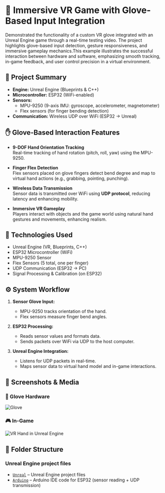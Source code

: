# 🧤 Immersive VR Game with Glove-Based Input Integration

Demonstrated the functionality of a custom VR glove integrated with an Unreal Engine game through a real-time testing video. The project highlights glove-based input detection, gesture responsiveness, and immersive gameplay mechanics.This example illustrates the successful interaction between hardware and software, emphasizing smooth tracking, in-game feedback, and user control precision in a virtual environment.

## 🧠 Project Summary

- **Engine:** Unreal Engine (Blueprints & C++)
- **Microcontroller:** ESP32 (WiFi-enabled)
- **Sensors:**  
  - MPU-9250 (9-axis IMU: gyroscope, accelerometer, magnetometer)  
  - Flex sensors (for finger bending detection)
- **Communication:** Wireless UDP over WiFi (ESP32 → Unreal)

## ✋ Glove-Based Interaction Features

- **9-DOF Hand Orientation Tracking**  
  Real-time tracking of hand rotation (pitch, roll, yaw) using the MPU-9250.

- **Finger Flex Detection**  
  Flex sensors placed on glove fingers detect bend degree and map to virtual hand actions (e.g., grabbing, pointing, punching).

- **Wireless Data Transmission**  
  Sensor data is transmitted over WiFi using **UDP protocol**, reducing latency and enhancing mobility.

- **Immersive VR Gameplay**  
  Players interact with objects and the game world using natural hand gestures and movements, enhancing realism.

## 🔧 Technologies Used

- Unreal Engine (VR, Blueprints, C++)
- ESP32 Microcontroller (WiFi)
- MPU-9250 Sensor
- Flex Sensors (5 total, one per finger)
- UDP Communication (ESP32 → PC)
- Signal Processing & Calibration (on ESP32)

## ⚙️ System Workflow

1. **Sensor Glove Input:**  
   - MPU-9250 tracks orientation of the hand.  
   - Flex sensors measure finger bend angles.

2. **ESP32 Processing:**  
   - Reads sensor values and formats data.  
   - Sends packets over WiFi via UDP to the host computer.

3. **Unreal Engine Integration:**  
   - Listens for UDP packets in real-time.  
   - Maps sensor data to virtual hand model and in-game interactions.

## 📸 Screenshots & Media

### 🧤 Glove Hardware
![Glove ](https://github.com/abdalla20736/VR-Gloves-With-Unreal-Engine-Application/assets/55684848/cca43621-73fc-4c31-94de-339744a04dd2)

### 🎮 In-Game
![VR Hand in Unreal Engine](https://github.com/abdalla20736/VR-Gloves-With-Unreal-Engine-Application/assets/55684848/3b800d79-7623-4e1c-bb57-5a2be8be6da4)

## 📁 Folder Structure
### Unreal Engine project files
- [`Unreal`](./Unreal) – Unreal Engine project files
- [`Arduino`](./Arduino) – Arduino IDE code for ESP32 (sensor reading + UDP transmission)




